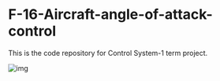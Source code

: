 # F-16-Aircraft-angle-of-attack-control
This is the code repository for Control System-1 term project.

![img](https://ibb.co/VgDX0Zf)
